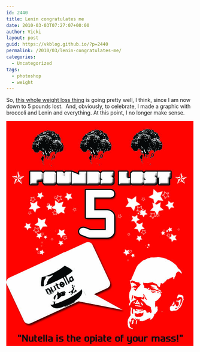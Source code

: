 ```yaml
---
id: 2440
title: Lenin congratulates me
date: 2010-03-03T07:27:07+00:00
author: Vicki
layout: post
guid: https://vkblog.github.io/?p=2440
permalink: /2010/03/lenin-congratulates-me/
categories:
  - Uncategorized
tags:
  - photoshop
  - weight
---
```

So, [this whole weight loss thing](https://vkblog.github.io/2010/02/19/nutellaaaaaaa/) is going pretty well, I think, since I am now down to 5 pounds lost.  And, obviously, to celebrate, I made a graphic with broccoli and Lenin and everything. At this point, I no longer make sense.
  
[<img class="aligncenter size-full wp-image-2439" title="lbs lost" src="https://raw.githubusercontent.com/vkblog/vkblog.github.io/master/public/img/2010/03/lbs-lost.jpg" alt="" width="500" height="600" />](https://raw.githubusercontent.com/vkblog/vkblog.github.io/master/public/img/2010/03/lbs-lost.jpg)